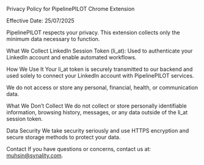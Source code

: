 Privacy Policy for PipelinePILOT Chrome Extension

Effective Date: 25/07/2025

PipelinePILOT respects your privacy. This extension collects only the minimum data necessary to function.

What We Collect
LinkedIn Session Token (li_at): Used to authenticate your LinkedIn account and enable automated workflows.

How We Use It
Your li_at token is securely transmitted to our backend and used solely to connect your LinkedIn account with PipelinePILOT services.

We do not access or store any personal, financial, health, or communication data.

What We Don’t Collect
We do not collect or store personally identifiable information, browsing history, messages, or any data outside of the li_at session token.

Data Security
We take security seriously and use HTTPS encryption and secure storage methods to protect your data.

Contact
If you have questions or concerns, contact us at: muhsin@synality.com.

